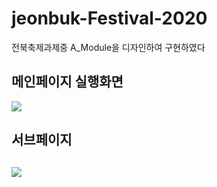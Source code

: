 # jeonbuk-Festival-2020
전북축제과제중 A_Module을 디자인하여 구현하였다
<br>

<h2>메인페이지 실행화면</h2>
<img src="https://user-images.githubusercontent.com/51257552/103614631-62f1ad00-4f6c-11eb-8f80-a5b3539a74dd.png"></img>

<h2>서브페이지 <h2>
<img src="https://user-images.githubusercontent.com/51257552/103614636-671dca80-4f6c-11eb-9f37-db132f1e7f5a.png"></img>
